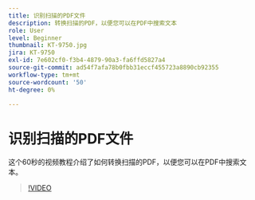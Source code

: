 ```yaml
---
title: 识别扫描的PDF文件
description: 转换扫描的PDF，以便您可以在PDF中搜索文本
role: User
level: Beginner
thumbnail: KT-9750.jpg
jira: KT-9750
exl-id: 7e602cf0-f3b4-4879-90a3-fa6ffd5827a4
source-git-commit: ad54f7afa78b0fbb31eccf455723a8890cb92355
workflow-type: tm+mt
source-wordcount: '50'
ht-degree: 0%

---
```


# 识别扫描的PDF文件

这个60秒的视频教程介绍了如何转换扫描的PDF，以便您可以在PDF中搜索文本。

>[!VIDEO](https://video.tv.adobe.com/v/340081?quality=12&learn=on&hidetitle=true)

